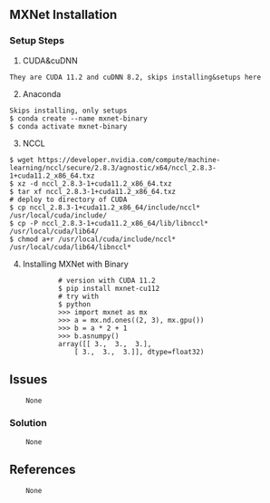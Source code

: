 ## MXNet Installation

### Setup Steps
1. CUDA&cuDNN
```
They are CUDA 11.2 and cuDNN 8.2, skips installing&setups here
```
2. Anaconda
```
Skips installing, only setups
$ conda create --name mxnet-binary
$ conda activate mxnet-binary
```
3. NCCL
```
$ wget https://developer.nvidia.com/compute/machine-learning/nccl/secure/2.8.3/agnostic/x64/nccl_2.8.3-1+cuda11.2_x86_64.txz
$ xz -d nccl_2.8.3-1+cuda11.2_x86_64.txz
$ tar xf nccl_2.8.3-1+cuda11.2_x86_64.txz
# deploy to directory of CUDA
$ cp nccl_2.8.3-1+cuda11.2_x86_64/include/nccl* /usr/local/cuda/include/
$ cp -P nccl_2.8.3-1+cuda11.2_x86_64/lib/libnccl* /usr/local/cuda/lib64/
$ chmod a+r /usr/local/cuda/include/nccl* /usr/local/cuda/lib64/libnccl*
```
4. Installing MXNet with Binary
```
			# version with CUDA 11.2
			$ pip install mxnet-cu112
			# try with
			$ python
			>>> import mxnet as mx
			>>> a = mx.nd.ones((2, 3), mx.gpu())
			>>> b = a * 2 + 1
			>>> b.asnumpy()
			array([[ 3.,  3.,  3.],
				[ 3.,  3.,  3.]], dtype=float32)
```
## Issues
		None
### Solution
		None
## References
		None
